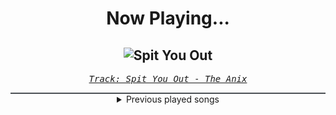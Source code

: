 <div align="center"> 
<h1>Now Playing...</h1>

![Spit You Out](https://i.scdn.co/image/ab67616d00001e02be70edede0b7beaf3ff55ac2)
--
_<samp><a href="https://open.spotify.com/track/7Jj9ygPtg5IzRzX9cfeI80">Track: Spit You Out - The Anix</a></samp>_

<div style="border: 1px #4B5054 solid"></div>
<details>
  <summary>
    Previous played songs
  </summary>
  <table>
    <thead>
      <tr>
        <th>
          Artist
        </th>
        <th>
          Song
        </th>
        <th>
          Link
        </th>
      </tr>
    </thead>
    <tbody>
      <tr><td>The Anix</td><td>Spit You Out</td><td><a href="https://open.spotify.com/track/7Jj9ygPtg5IzRzX9cfeI80">https://open.spotify.com/track/7Jj9ygPtg5IzRzX9cfeI80</a></td></tr><tr><td>ENMY</td><td>Demon Eyes</td><td><a href="https://open.spotify.com/track/6pRDlLgArWUuOOzxmu94on">https://open.spotify.com/track/6pRDlLgArWUuOOzxmu94on</a></td></tr><tr><td>Seething Akira</td><td>Gravity</td><td><a href="https://open.spotify.com/track/0N86qtKKnfZPPZ7os1YVW5">https://open.spotify.com/track/0N86qtKKnfZPPZ7os1YVW5</a></td></tr><tr><td>Void Chapter</td><td>Lucid Nightmare</td><td><a href="https://open.spotify.com/track/4Ty7xzLVx4WpdwgV4ARHoN">https://open.spotify.com/track/4Ty7xzLVx4WpdwgV4ARHoN</a></td></tr><tr><td>Polyphia</td><td>40oz</td><td><a href="https://open.spotify.com/track/3v3VFa7Dt32gNR27jfw7DG">https://open.spotify.com/track/3v3VFa7Dt32gNR27jfw7DG</a></td></tr><tr><td>Cliff Lin</td><td>A Show Of Blood</td><td><a href="https://open.spotify.com/track/1nAkZOvI26hpdCuwPfsiyW">https://open.spotify.com/track/1nAkZOvI26hpdCuwPfsiyW</a></td></tr><tr><td>Jay Ray</td><td>I Can't Wait (Metal Remix)</td><td><a href="https://open.spotify.com/track/1zx0F6u84BWMPkLsOiGQqI">https://open.spotify.com/track/1zx0F6u84BWMPkLsOiGQqI</a></td></tr><tr><td>Sunset Neon</td><td>Never Dance Again</td><td><a href="https://open.spotify.com/track/61o43SEnbo1ZEfPMXez75m">https://open.spotify.com/track/61o43SEnbo1ZEfPMXez75m</a></td></tr><tr><td>Polyphia</td><td>Goose</td><td><a href="https://open.spotify.com/track/2v7iJcMoQcN40fK9XEb42q">https://open.spotify.com/track/2v7iJcMoQcN40fK9XEb42q</a></td></tr><tr><td>Celldweller</td><td>I Believe You</td><td><a href="https://open.spotify.com/track/0qM4BA8LG9gfRPXmCjXVK0">https://open.spotify.com/track/0qM4BA8LG9gfRPXmCjXVK0</a></td></tr><tr><td>Ultra-Violence</td><td>Bottom Of The Glass</td><td><a href="https://open.spotify.com/track/4RVWGaeOQjzMxxDc6Z121Y">https://open.spotify.com/track/4RVWGaeOQjzMxxDc6Z121Y</a></td></tr><tr><td>Oddko</td><td>Disobey</td><td><a href="https://open.spotify.com/track/7gjns2bWblQmvGMzRdCgDJ">https://open.spotify.com/track/7gjns2bWblQmvGMzRdCgDJ</a></td></tr><tr><td>The Anix</td><td>Missile</td><td><a href="https://open.spotify.com/track/1LNE7fC5D7fjipwng8IXGu">https://open.spotify.com/track/1LNE7fC5D7fjipwng8IXGu</a></td></tr><tr><td>Polyphia</td><td>Ego Death (feat. Steve Vai)</td><td><a href="https://open.spotify.com/track/2B3D38o8GaXnZo6DnTyZ2m">https://open.spotify.com/track/2B3D38o8GaXnZo6DnTyZ2m</a></td></tr><tr><td>Jay Ray</td><td>King Vultures</td><td><a href="https://open.spotify.com/track/1dsdkysixzyZ9Bdl3P0Hnw">https://open.spotify.com/track/1dsdkysixzyZ9Bdl3P0Hnw</a></td></tr><tr><td>Blue Stahli</td><td>Doubt</td><td><a href="https://open.spotify.com/track/1g1zPW8Lz3JNswZ0renR9c">https://open.spotify.com/track/1g1zPW8Lz3JNswZ0renR9c</a></td></tr><tr><td>Celldweller</td><td>Shapeshifter (feat. Styles of Beyond) - Klayton Remix</td><td><a href="https://open.spotify.com/track/5fONpUzmiTtivEudUpQEvN">https://open.spotify.com/track/5fONpUzmiTtivEudUpQEvN</a></td></tr><tr><td>Celldweller</td><td>One Good Reason - Drumcorps Remix</td><td><a href="https://open.spotify.com/track/1e3fdoR5FnB8j7zFqNQo9C">https://open.spotify.com/track/1e3fdoR5FnB8j7zFqNQo9C</a></td></tr><tr><td>HORSKH</td><td>Trying More</td><td><a href="https://open.spotify.com/track/3xhVKCpKzdyKiH0gnugfj6">https://open.spotify.com/track/3xhVKCpKzdyKiH0gnugfj6</a></td></tr><tr><td>Celldweller</td><td>Tragedy</td><td><a href="https://open.spotify.com/track/0NOu33rhzUSLyohsXcEHeE">https://open.spotify.com/track/0NOu33rhzUSLyohsXcEHeE</a></td></tr>
    </tbody>
  </table>
</details>

</div>
